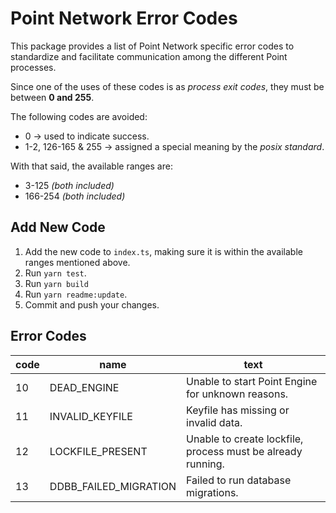 # Point Network Error Codes

This package provides a list of Point Network specific error codes to standardize and facilitate communication among the different Point processes.

Since one of the uses of these codes is as _process exit codes_, they must be between **0 and 255**.

The following codes are avoided:
* 0 -> used to indicate success.
* 1-2, 126-165 & 255 -> assigned a special meaning by the _posix standard_. 

With that said, the available ranges are:
* 3-125 _(both included)_
* 166-254 _(both included)_

## Add New Code

1. Add the new code to `index.ts`, making sure it is within the available ranges mentioned above.
1. Run `yarn test`.
1. Run `yarn build`
1. Run `yarn readme:update`.
1. Commit and push your changes.

## Error Codes

| code | name                 | text                                                   |
| ---- | -------------------- | ------------------------------------------------------ |
| 10   | DEAD_ENGINE | Unable to start Point Engine for unknown reasons. |
| 11   | INVALID_KEYFILE | Keyfile has missing or invalid data. |
| 12   | LOCKFILE_PRESENT | Unable to create lockfile, process must be already running. |
| 13   | DDBB_FAILED_MIGRATION | Failed to run database migrations. |

